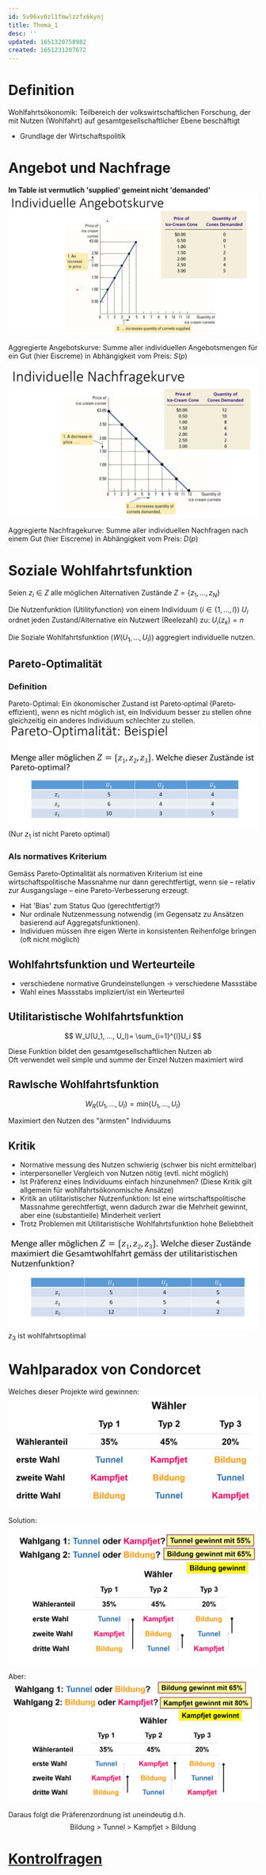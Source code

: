 ```yaml
---
id: 5v96xv0zl1fmwlzzfx6kynj
title: Thema_1
desc: ''
updated: 1651320758982
created: 1651231207672
---
```


# Definition
Wohlfahrtsökonomik: Teilbereich der volkswirtschaftlichen Forschung,
der mit Nutzen (Wohlfahrt) auf gesamtgesellschaftlicher Ebene
beschäftigt

- Grundlage der Wirtschaftspolitik

# Angebot und Nachfrage
**Im Table ist vermutlich 'supplied' gemeint nicht 'demanded'**
![](img/2022-04-29-13-45-25.png)

Aggregierte Angebotskurve: Summe aller individuellen
Angebotsmengen für ein Gut (hier Eiscreme) in Abhängigkeit vom
Preis: $S(p)$

![](img/2022-04-29-13-49-23.png)

Aggregierte Nachfragekurve: Summe aller individuellen Nachfragen
nach einem Gut (hier Eiscreme) in Abhängigkeit vom Preis: $D(p)$



# Soziale Wohlfahrtsfunktion
Seien $z_i \in Z$ alle möglichen Alternativen Zustände $Z = \{z_1, ..., z_N\}$

Die Nutzenfunktion (Utilityfunction) von einem Individuum ($i \in \{1,...,l\}$) $U_i$ ordnet jeden Zustand/Alternative ein Nutzwert (Reelezahl) zu: $U_i(z_k) = n$

Die Soziale Wohlfahrtsfunktion ($W(U_1, ..., U_l)$) aggregiert individuelle nutzen.

## Pareto-Optimalität

### Definition
Pareto-Optimal:
Ein ökonomischer Zustand ist Pareto‐optimal (Pareto‐effizient), wenn
es nicht möglich ist, ein Individuum besser zu stellen ohne gleichzeitig
ein anderes Individuum schlechter zu stellen.
![](img/2022-04-29-14-53-59.png)
(Nur $z_1$ ist nicht Pareto optimal)

### Als normatives Kriterium 
Gemäss Pareto‐Optimalität als normativen Kriterium ist eine wirtschaftspolitische Massnahme nur dann gerechtfertigt, wenn sie –
relativ zur Ausgangslage – eine Pareto‐Verbesserung erzeugt. 

- Hat 'Bias' zum Status Quo (gerechtfertigt?)
- Nur ordinale Nutzenmessung notwendig (im Gegensatz zu Ansätzen basierend auf Aggregatsfunktionen).
- Individuen müssen ihre eigen Werte in konsistenten Reihenfolge bringen (oft nicht möglich)
## Wohlfahrtsfunktion und Werteurteile
- verschiedene normative Grundeinstellungen -> verschiedene Massstäbe
- Wahl eines Massstabs impliziert/ist ein Werteurteil

## Utilitaristische Wohlfahrtsfunktion
$$
W_U(U_1, ..., U_l)= \sum_{i=1}^{l}U_i
$$

Diese Funktion bildet den gesamtgesellschaftlichen Nutzen ab <br>
Oft verwendet weil simple und summe der Einzel Nutzen maximiert wird

## Rawlsche Wohlfahrtsfunktion
$$
W_R(U_1,...,U_l) = min\{U_1,...,U_l\}
$$

Maximiert den Nutzen des "ärmsten" Individuums

## Kritik
- Normative messung des Nutzen schwierig (schwer bis nicht ermittelbar)
- interpersoneller Vergleich von Nutzen nötig (evtl. nicht möglich)
- Ist Präferenz eines Individuums einfach hinzunehmen? (Diese Kritik gilt allgemein für wohlfahrtsökonomische Ansätze)
- Kritik an utilitaristischer Nutzenfunktion: Ist eine wirtschaftspolitische Massnahme gerechtfertigt, wenn dadurch zwar die Mehrheit gewinnt, aber eine (substantielle) Minderheit verliert
- Trotz Problemen mit Utilitaristische Wohlfahrtsfunktion hohe Beliebtheit

![](img/2022-04-29-15-26-09.png)
$z_3$ ist wohlfahrtsoptimal

# Wahlparadox von Condorcet
Welches dieser Projekte wird gewinnen:
![](img/2022-04-29-16-04-36.png)

Solution:
![](img/2022-04-29-16-05-35.png)

Aber: 
![](img/2022-04-29-16-06-17.png)

Daraus folgt die Präferenzordnung ist uneindeutig d.h.
$$ 
\text{Bildung > Tunnel > Kampfjet > Bildung}
$$

# [Kontrolfragen](slides/Thema1_Grundlagen.pdf)
